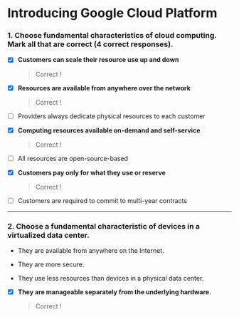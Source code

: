 # Introducing Google Cloud Platform

### **1. Choose fundamental characteristics of cloud computing. Mark all that are correct (4 correct responses).**

- [x] **Customers can scale their resource use up and down**
  > Correct !
- [x] **Resources are available from anywhere over the network**
  > Correct !
- [ ] Providers always dedicate physical resources to each customer
- [x] **Computing resources available on-demand and self-service**
  > Correct !
- [ ] All resources are open-source-based

- [x] **Customers pay only for what they use or reserve**
  > Correct !
- [ ] Customers are required to commit to multi-year contracts

---

### 2. Choose a fundamental characteristic of devices in a virtualized data center.

- They are available from anywhere on the Internet.

- They are more secure.

- They use less resources than devices in a physical data center.

- [x] **They are manageable separately from the underlying hardware.**

  > Correct !

